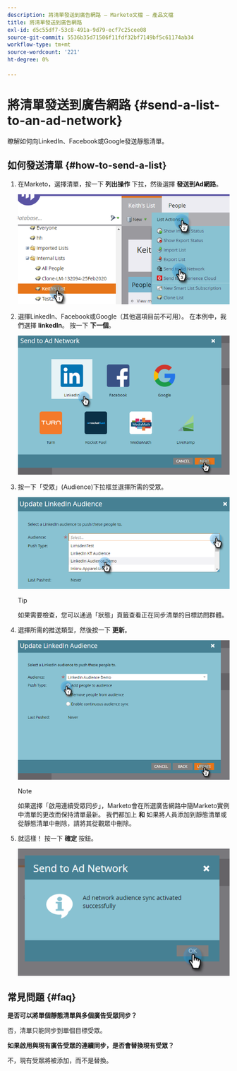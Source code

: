 ```yaml
---
description: 將清單發送到廣告網路 — Marketo文檔 — 產品文檔
title: 將清單發送到廣告網路
exl-id: d5c55df7-53c8-491a-9d79-ecf7c25cee08
source-git-commit: 5536b35d71506f11fdf32bf7149bf5c61174ab34
workflow-type: tm+mt
source-wordcount: '221'
ht-degree: 0%

---
```


# 將清單發送到廣告網路 {#send-a-list-to-an-ad-network}

瞭解如何向LinkedIn、Facebook或Google發送靜態清單。

## 如何發送清單 {#how-to-send-a-list}

1. 在Marketo，選擇清單，按一下 **列出操作** 下拉，然後選擇 **發送到Ad網路**。

   ![](assets/send-a-list-to-an-ad-network-1.png)

1. 選擇LinkedIn、Facebook或Google（其他選項目前不可用）。 在本例中，我們選擇 **linkedIn**。 按一下 **下一個**。

   ![](assets/send-a-list-to-an-ad-network-2.png)

1. 按一下「受眾」(Audience)下拉框並選擇所需的受眾。

   ![](assets/send-a-list-to-an-ad-network-3.png)

   >[!TIP]
   >
   >如果需要檢查，您可以通過「狀態」頁籤查看正在同步清單的目標訪問群體。

1. 選擇所需的推送類型，然後按一下 **更新**。

   ![](assets/send-a-list-to-an-ad-network-4.png)

   >[!NOTE]
   >
   >如果選擇「啟用連續受眾同步」，Marketo會在所選廣告網路中隨Marketo實例中清單的更改而保持清單最新。 我們都加上 **和** 如果將人員添加到靜態清單或從靜態清單中刪除，請將其從觀眾中刪除。

1. 就這樣！ 按一下 **確定** 按鈕。

   ![](assets/send-a-list-to-an-ad-network-5.png)

## 常見問題 {#faq}

**是否可以將單個靜態清單與多個廣告受眾同步？**

否，清單只能同步到單個目標受眾。

**如果啟用與現有廣告受眾的連續同步，是否會替換現有受眾？**

不，現有受眾將被添加，而不是替換。
